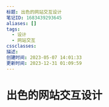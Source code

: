 ```yaml
---
标题: 出色的网站交互设计
笔记ID: 1683439293645
aliases: []
tags:
  - 设计
  - 网站交互
cssclasses: 
描述: 
创建时间: 2023-05-07 14:01:33
更新时间: 2023-12-31 01:09:59
---
```


# 出色的网站交互设计
